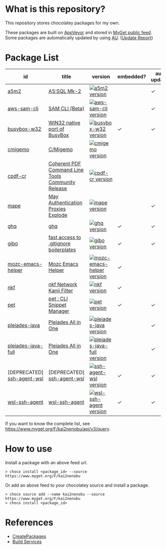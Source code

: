 # What is this repository?

This repository stores chocolatey packages for my own.

These packages are built on [AppVeyor](https://www.appveyor.com/) and stored in [MyGet public feed](https://www.myget.org/F/kai2nenobu).
Some packages are automatically updated by using [AU](https://github.com/majkinetor/au). ([Update Report](https://gist.github.com/kai2nenobu/4df33f42a891ced2fe169974fd3d58ec))

# Package List

| id                                          | title                                                                                  | version                                                                                 | embedded? | auto update? |
|---------------------------------------------|----------------------------------------------------------------------------------------|-----------------------------------------------------------------------------------------|-----------|--------------|
| [a5m2](a5m2)                                | [A5:SQL Mk-2](http://a5m2.mmatsubara.com/)                                             | [![a5m2 version][a5m2_version]][a5m2_package]                                           |           | ✓            |
| [aws-sam-cli](aws-sam-cli)                  | [SAM CLI (Beta)](https://aws.amazon.com/serverless/sam/)                               | [![aws-sam-cli version][aws-sam-cli_version]][aws-sam-cli_package]                      |           | ✓            |
| [busybox-w32](busybox-w32)                  | [WIN32 native port of BusyBox](https://frippery.org/busybox/)                          | [![busybox-w32 version][busybox-w32_version]][busybox-w32_package]                      | ✓         | ✓            |
| [cmigemo](cmigemo)                          | [C/Migemo](https://github.com/koron/cmigemo)                                           | [![cmigemo version][cmigemo_version]][cmigemo_package]                                  |           |              |
| [cpdf-cr](cpdf-cr)                          | [Coherent PDF Command Line Tools Community Release](http://community.coherentpdf.com/) | [![cpdf-cr version][cpdf-cr_version]][cpdf-cr_package]                                  |           |              |
| [mape](mape)                                | [May Authentication Proxies Explode](https://github.com/ipponshimeji/MAPE)             | [![mape version][mape_version]][mape_package]                                           |           | ✓            |
| [ghq](ghq)                                  | [ghq](https://github.com/motemen/ghq)                                                  | [![ghq version][ghq_version]][ghq_package]                                              | ✓         | ✓            |
| [gibo](gibo)                                | [fast access to .gitignore boilerplates](https://github.com/simonwhitaker/gibo)        | [![gibo version][gibo_version]][gibo_package]                                           | ✓         | ✓            |
| [mozc-emacs-helper](mozc-emacs-helper)      | [Mozc Emacs Helper](https://github.com/google/mozc/tree/master/src/unix/emacs)         | [![mozc-emacs-helper version][mozc-emacs-helper_version]][mozc-emacs-helper_package]    | ✓         |              |
| [nkf](nkf)                                  | [nkf Network Kanji Filter](https://ja.osdn.net/projects/nkf/)                          | [![nkf version][nkf_version]][nkf_package]                                              | ✓         |              |
| [pet](pet)                                  | [pet : CLI Snippet Manager](https://github.com/knqyf263/pet)                           | [![pet version][pet_version]][pet_package]                                              | ✓         | ✓            |
| [pleiades-java](pleiades-java)              | [Pleiades All in One](http://mergedoc.osdn.jp/)                                        | [![pleiades-java version][pleiades-java_version]][pleiades-java_package]                |           | ✓            |
| [pleiades-java-full](pleiades-java-full)    | [Pleiades All in One](http://mergedoc.osdn.jp/)                                        | [![pleiades-java-full version][pleiades-java-full_version]][pleiades-java-full_package] |           | ✓            |
| [DEPRECATED] [ssh-agent-wsl](ssh-agent-wsl) | [DEPRECATED] [ssh-agent-wsl](https://github.com/rupor-github/ssh-agent-wsl)            | [![ssh-agent-wsl version][ssh-agent-wsl_version]][ssh-agent-wsl_package]                | ✓         | ✓            |
| [wsl-ssh-agent](wsl-ssh-agent)              | [wsl-ssh-agent](https://github.com/rupor-github/wsl-ssh-agent)                         | [![wsl-ssh-agent version][wsl-ssh-agent_version]][wsl-ssh-agent_package]                | ✓         | ✓            |

[a5m2_version]: https://img.shields.io/myget/kai2nenobu/v/a5m2.svg?label=myget
[a5m2_package]: https://www.myget.org/feed/kai2nenobu/package/nuget/a5m2
[aws-sam-cli_version]: https://img.shields.io/myget/kai2nenobu/v/aws-sam-cli.svg?label=myget
[aws-sam-cli_package]: https://www.myget.org/feed/kai2nenobu/package/nuget/aws-sam-cli
[busybox-w32_version]: https://img.shields.io/myget/kai2nenobu/v/busybox-w32.svg?label=myget
[busybox-w32_package]: https://www.myget.org/feed/kai2nenobu/package/nuget/busybox-w32
[cmigemo_version]: https://img.shields.io/myget/kai2nenobu/v/cmigemo.svg?label=myget
[cmigemo_package]: https://www.myget.org/feed/kai2nenobu/package/nuget/cmigemo
[cpdf-cr_version]: https://img.shields.io/myget/kai2nenobu/v/cpdf-cr.svg?label=myget
[cpdf-cr_package]: https://www.myget.org/feed/kai2nenobu/package/nuget/cpdf-cr
[ghq_version]: https://img.shields.io/myget/kai2nenobu/v/ghq.svg?label=myget
[ghq_package]: https://www.myget.org/feed/kai2nenobu/package/nuget/ghq
[gibo_version]: https://img.shields.io/myget/kai2nenobu/v/gibo.svg?label=gibo
[gibo_package]: https://www.myget.org/feed/kai2nenobu/package/nuget/gibo
[mape_version]: https://img.shields.io/myget/kai2nenobu/v/mape.svg?label=myget
[mape_package]: https://www.myget.org/feed/kai2nenobu/package/nuget/mape
[mozc-emacs-helper_version]: https://img.shields.io/myget/kai2nenobu/v/mozc-emacs-helper.svg?label=myget
[mozc-emacs-helper_package]: https://www.myget.org/feed/kai2nenobu/package/nuget/mozc-emacs-helper
[nkf_version]: https://img.shields.io/myget/kai2nenobu/v/nkf.svg?label=myget
[nkf_package]: https://www.myget.org/feed/kai2nenobu/package/nuget/nkf
[pet_version]: https://img.shields.io/myget/kai2nenobu/v/pet.svg?label=myget
[pet_package]: https://www.myget.org/feed/kai2nenobu/package/nuget/pet
[pleiades-java_version]: https://img.shields.io/myget/kai2nenobu/v/pleiades-java.svg?label=myget
[pleiades-java_package]: https://www.myget.org/feed/kai2nenobu/package/nuget/pleiades-java
[pleiades-java-full_version]: https://img.shields.io/myget/kai2nenobu/v/pleiades-java-full.svg?label=myget
[pleiades-java-full_package]: https://www.myget.org/feed/kai2nenobu/package/nuget/pleiades-java-full
[ssh-agent-wsl_version]: https://img.shields.io/myget/kai2nenobu/v/ssh-agent-wsl.svg?label=myget
[ssh-agent-wsl_package]: https://www.myget.org/feed/kai2nenobu/package/nuget/ssh-agent-wsl
[wsl-ssh-agent_version]: https://img.shields.io/myget/kai2nenobu/v/wsl-ssh-agent.svg?label=myget
[wsl-ssh-agent_package]: https://www.myget.org/feed/kai2nenobu/package/nuget/wsl-ssh-agent

If you want to know the complete list, see https://www.myget.org/F/kai2nenobu/api/v3/query.

# How to use

Install a package with an above feed url.

```
> choco install <package_id> --source https://www.myget.org/F/kai2nenobu
```

Or add an above feed to your chocolatey source and install a package.

```
> choco source add --name kai2nenobu --source https://www.myget.org/F/kai2nenobu
> choco install <package_id>
```

# References

- [CreatePackages](https://chocolatey.org/docs/create-packages)
- [Build Services](https://docs.myget.org/docs/reference/build-services)
